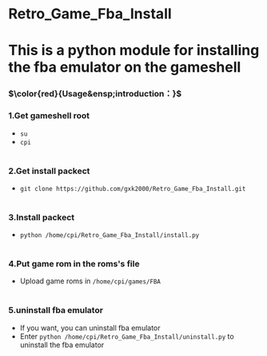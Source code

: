# Retro_Game_Fba_Install
# This is a python module for installing the fba emulator on the gameshell


### $\color{red}{Usage&ensp;introduction：}$

### 1.Get gameshell root
- `su`
- `cpi`<br><br>

### 2.Get install packect
- `git clone https://github.com/gxk2000/Retro_Game_Fba_Install.git`<br><br>
### 3.Install packect
- `python /home/cpi/Retro_Game_Fba_Install/install.py`<br><br>
### 4.Put game rom in the roms's file
- Upload game roms in `/home/cpi/games/FBA`<br><br>
### 5.uninstall fba emulator
- If you want, you can uninstall fba emulator
- Enter `python /home/cpi/Retro_Game_Fba_Install/uninstall.py` to uninstall the fba emulator
